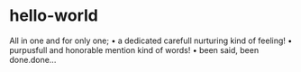 # hello-world
All in one and for only one;
 • a dedicated carefull nurturing kind of feeling!
 • purpusfull and honorable mention kind of words!
 • been said, been done.done...
